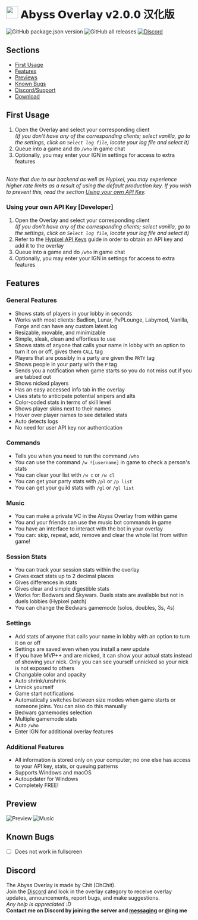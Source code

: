 # <img src="https://user-images.githubusercontent.com/61895718/111565782-5ced2900-8772-11eb-9c43-c8801fc2a1a8.png" width="32px"> 𝗔𝗯𝘆𝘀𝘀 𝗢𝘃𝗲𝗿𝗹𝗮𝘆 𝘃𝟮.𝟬.𝟬 汉化版

![GitHub package.json version](https://img.shields.io/github/package-json/v/buiawpkgew1/abyss-overlay) ![GitHub all releases](https://img.shields.io/github/downloads/buiawpkgew1/abyss-overlay/total) [![Discord](https://dcbadge.vercel.app/api/server/eDnHTT3aBS?style=flat/discord/822639649247592528?color=7289DA&label=Discord)](https://discord.gg/eDnHTT3aBS)

## Sections
- [First Usage](#first-usage)
- [Features](#features)
- [Previews](#preview)
- [Known Bugs](#known-bugs)
- [Discord/Support](#discord)
- [Download](https://github.com/Chit132/abyss-overlay/releases/latest)

## First Usage

1. Open the Overlay and select your corresponding client <br> *(If you don't have any of the corresponding clients; select vanilla, go to the settings, click on `Select log file`, locate your log file and select it)*
2. Queue into a game and do `/who` in game chat
3. Optionally, you may enter your IGN in settings for access to extra features

<br>_Note that due to our backend as well as Hypixel, you may experience higher rate limits as a result of using the default production key. If you wish to prevent this, read the section [Using your own API Key](#Using-your-own-API-Key-[Developer])._

### Using your own API Key [Developer]
1. Open the Overlay and select your corresponding client <br> *(If you don't have any of the corresponding clients; select vanilla, go to the settings, click on `Select log file`, locate your log file and select it)*
2. Refer to the [Hypixel API Keys](https://github.com/Chit132/abyss-overlay/wiki/Hypixel-API-Keys-Guide) guide in order to obtain an API key and add it to the overlay
3. Queue into a game and do `/who` in game chat
4. Optionally, you may enter your IGN in settings for access to extra features

## Features
### General Features
- Shows stats of players in your lobby in seconds
- Works with most clients: Badlion, Lunar, PvPLounge, Labymod, Vanilla, Forge and can have any custom latest.log
- Resizable, movable, and minimizable
- Simple, sleak, clean and effortless to use
- Shows stats of anyone that calls your name in lobby with an option to turn it on or off, gives them `CALL` tag
- Players that are possibly in a party are given the `PRTY` tag
- Shows people in your party with the `P` tag
- Sends you a notification when game starts so you do not miss out if you are tabbed out
- Shows nicked players
- Has an easy accessed info tab in the overlay
- Uses stats to anticipate potential snipers and alts
- Color-coded stats in terms of skill level
- Shows player skins next to their names
- Hover over player names to see detailed stats
- Auto detects logs
- No need for user API key nor authentication
### Commands
- Tells you when you need to run the command `/who`
- You can use the command `/w ![username]` in game to check a person's stats
- You can clear your list with `/w c` or `/w cl`
- You can get your party stats with `/pl` or `/p list`
- You can get your guild stats with `/gl` or `/gl list`
### Music
- You can make a private VC in the Abyss Overlay from within game
- You and your friends can use the music bot commands in game
- You have an interface to interact with the bot in your overlay
- You can: skip, repeat, add, remove and clear the whole list from within game!
### Session Stats
- You can track your session stats within the overlay
- Gives exact stats up to 2 decimal places
- Gives differences in stats
- Gives clear and simple digestible stats
- Works for: Bedwars and Skywars. Duels stats are available but not in duels lobbies (Hypixel patch)
- You can change the Bedwars gamemode (solos, doubles, 3s, 4s)
### Settings
- Add stats of anyone that calls your name in lobby with an option to turn it on or off
- Settings are saved even when you install a new update
- If you have MVP++ and are nicked, it can show your actual stats instead of showing your nick. Only you can see yourself unnicked so your nick is not exposed to others
- Changable color and opacity
- Auto shrink/unshrink
- Unnick yourself
- Game start notifications
- Automatically switches between size modes when game starts or someone joins. You can also do this manually
- Bedwars gamemodes selection
- Multiple gamemode stats
- Auto `/who`
- Enter IGN for additional overlay features
### Additional Features
- All information is stored only on your computer; no one else has access to your API key, stats, or queuing patterns
- Supports Windows and macOS
- Autoupdater for Windows
- Completely FREE!

## Preview
![Preview](https://cdn.discordapp.com/attachments/823321640594309201/1138124786304811059/image.png)
![Music](https://camo.githubusercontent.com/fdcd192cc5afcbe84fa8d7875c56b79c6d684c72a7a97632d03e637ea3fabe2e/68747470733a2f2f63646e2e646973636f72646170702e636f6d2f6174746163686d656e74732f3832343035303636343931323731353831362f3931333230303434383439343737323235342f756e6b6e6f776e2e706e67)

## Known Bugs

- [ ] Does not work in fullscreen

## Discord

The Abyss Overlay is made by Chit (OhChit). <br>
Join the [Discord](https://discord.gg/eDnHTT3aBS) and look in the overlay category to receive overlay updates, announcements, report bugs, and make suggestions. <br>
*Any help is appreciated :D* <br>
**Contact me on Discord by joining the server and [messaging](https://discord.com/users/338395595599249409) or @ing me**
